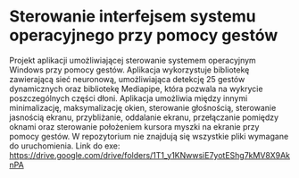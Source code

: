 # Sterowanie interfejsem systemu operacyjnego przy pomocy gestów

Projekt aplikacji umożliwiającej sterowanie systemem operacyjnym Windows przy pomocy gestów. Aplikacja wykorzystuje bibliotekę zawierającą sieć neuronową, umożliwiająca detekcję 25 gestów dynamicznych oraz bibliotekę Mediapipe, która pozwala na wykrycie poszczególnych części dłoni. Aplikacja umożliwia między innymi minimalizację, maksymalizację okien, sterowanie głośnością, sterowanie jasnością ekranu, przybliżanie, oddalanie ekranu, przełączanie pomiędzy oknami oraz sterowanie położeniem kursora myszki na ekranie przy pomocy gestów. W repozytorium nie znajdują się wszystkie pliki wymagane do uruchomienia. Link do exe: https://drive.google.com/drive/folders/1T1_y1KNwwsiE7yotEShg7kMV8X9AknPA
